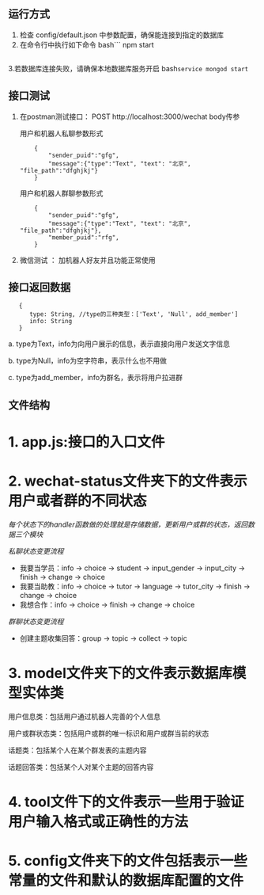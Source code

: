 
## 运行方式
1. 检查 config/default.json 中参数配置，确保能连接到指定的数据库
2. 在命令行中执行如下命令
   bash```
   npm start
   ```
3.若数据库连接失败，请确保本地数据库服务开启
    bash```
        service mongod start
    ```

## 接口测试
1. 在postman测试接口： POST http://localhost:3000/wechat
    body传参

    用户和机器人私聊参数形式

    ```
        {
	        "sender_puid":"gfg",
	        "message":{"type":"Text", "text": "北京", "file_path":"dfghjkj"}
        }
    ```
    用户和机器人群聊参数形式
    ```
        {
    	    "sender_puid":"gfg",
    	    "message":{"type":"Text", "text": "北京", "file_path":"dfghjkj"},
            "member_puid":"rfg",
        }
    ```
2. 微信测试 ： 加机器人好友并且功能正常使用

## 接口返回数据

       {
          type: String, //type的三种类型：['Text', 'Null', add_member']
          info: String
       }

a. type为Text，info为向用户展示的信息，表示直接向用户发送文字信息

b. type为Null，info为空字符串，表示什么也不用做

c. type为add_member，info为群名，表示将用户拉进群

## 文件结构

# 1. app.js:接口的入口文件

# 2. wechat-status文件夹下的文件表示用户或者群的不同状态

*每个状态下的handler函数做的处理就是存储数据，更新用户或群的状态，返回数据三个模块*

*私聊状态变更流程*
* 我要当学员：info -> choice -> student -> input_gender -> input_city -> finish -> change -> choice
* 我要当助教：info -> choice -> tutor -> language -> tutor_city -> finish -> change -> choice
* 我想合作：info -> choice -> finish -> change -> choice

*群聊状态变更流程*
* 创建主题收集回答：group -> topic -> collect -> topic

# 3. model文件夹下的文件表示数据库模型实体类

用户信息类：包括用户通过机器人完善的个人信息

用户或群状态类：包括用户或群的唯一标识和用户或群当前的状态

话题类：包括某个人在某个群发表的主题内容

话题回答类：包括某个人对某个主题的回答内容


# 4. tool文件下的文件表示一些用于验证用户输入格式或正确性的方法

# 5. config文件夹下的文件包括表示一些常量的文件和默认的数据库配置的文件

